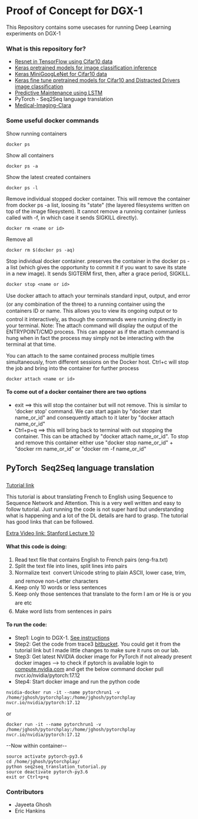 # Proof of Concept for DGX-1 #

This Repository contains some usecases for running Deep Learning experiments on DGX-1
### What is this repository for? ###

* [Resnet in TensorFlow using Cifar10 data](https://bitbucket.org/Trace3/poc_dgx-1/src/master/resnet-in-tensorflow/)
* [Keras pretrained models for image classification inference](https://bitbucket.org/Trace3/poc_dgx-1/src/master/keras-imageclass-inference/)
* [Keras MiniGoogLeNet for Cifar10 data](https://bitbucket.org/Trace3/poc_dgx-1/src/master/keras-minigooglenet-cifar10/)
* [Keras fine tune pretrained models for Cifar10 and Distracted Drivers image classification](https://bitbucket.org/Trace3/poc_dgx-1/src/master/keras-finetune-cifar10-distracteddriver/)
* [Predictive Maintenance using LSTM](https://bitbucket.org/Trace3/poc_dgx-1/src/master/Predictive-Maintenance-using-LSTM/)
* PyTorch - Seq2Seq language translation
* [Medical-Imaging-Clara](https://bitbucket.org/Trace3/poc_dgx-1/src/master/Medical-Imaging-Clara/)


### Some useful docker commands ###
Show running containers
```
docker ps 
```
Show all containers
```
docker ps -a
```
Show the latest created containers
```
docker ps -l
```
Remove individual stopped docker container. This will remove the container from docker ps -a list, loosing its "state" (the layered filesystems written on top of the image filesystem). It cannot remove a running container (unless called with -f, in which case it sends SIGKILL directly).
```
docker rm <name or id>
```
Remove all
```
docker rm $(docker ps -aq)
```
Stop individual docker container. preserves the container in the docker ps -a list (which gives the opportunity to commit it if you want to save its state in a new image).
It sends SIGTERM first, then, after a grace period, SIGKILL.
```
docker stop <name or id>
```
Use docker attach to attach your terminals standard input, output, and error (or any combination of the three) to a running container using the containers ID or name. This allows you to view its ongoing output or to control it interactively, as though the commands were running directly in your terminal.
Note: The attach command will display the output of the ENTRYPOINT/CMD process. This can appear as if the attach command is hung when in fact the process may simply not be interacting with the terminal at that time.

You can attach to the same contained process multiple times simultaneously, from different sessions on the Docker host.
Ctrl+c will stop the job and bring into the container for further process
```
docker attach <name or id>
```
#### To come out of a docker container there are two options ####
* exit ==> this will stop the container but will not remove. This is similar to 'docker stop' command. We can start again by "docker start name_or_id" and consequently attach to it later by "docker attach name_or_id" 
* Ctrl+p+q ==> this will bring back to terminal with out stopping the container. This can be attached by "docker attach name_or_id".  To stop and remove this container either use "docker stop name_or_id" + "docker rm name_or_id" or "docker rm -f name_or_id"


## PyTorch  Seq2Seq language translation ##
[Tutorial link](http://pytorch.org/tutorials/intermediate/seq2seq_translation_tutorial.html)

This tutorial is about translating French to English using Sequence to Sequence Network and Attention. This is a very well written and easy to follow tutorial. Just running the code is not super hard but understanding what is happening and a lot of the DL details are hard to grasp. The tutorial has good links that can be followed. 

[Extra Video link: Stanford Lecture 10](https://www.youtube.com/watch?v=IxQtK2SjWWM) 

#### What this code is doing: ####
1.	Read text file that contains English to French pairs (eng-fra.txt)
2.	Split the text file into lines, split lines into pairs
3.	Normalize text  convert Unicode string to plain ASCII, lower case, trim, and remove non-Letter characters
4.	Keep only 10 words or less sentences
5.	Keep only those sentences that translate to the form I am or He is or you are etc
6.	Make word lists from sentences in pairs

#### To run the code: ####
* Step1: Login to DGX-1. [See instructions](https://bitbucket.org/Trace3/t3-di-docs/wiki/people/setup/LabSetup.md) 
* Step2: Get the code from trace3 [bitbucket](https://bitbucket.org/Trace3/poc_dgx-1/src). You could get it from the tutorial link but I made little changes to make sure it runs on our lab. 
* Step3: Get latest NVIDIA docker image for PyTorch if not already present
docker images --> to check if pytorch is available 
login to [compute.nvidia.com](https://compute.nvidia.com/login) and get the below command
docker pull nvcr.io/nvidia/pytorch:17.12
* Step4: Start docker image and run the python code
```
nvidia-docker run -it --name pytorchrun1 -v /home/jghosh/pytorchplay:/home/jghosh/pytorchplay nvcr.io/nvidia/pytorch:17.12
```
or 
```
docker run -it --name pytorchrun1 -v /home/jghosh/pytorchplay:/home/jghosh/pytorchplay nvcr.io/nvidia/pytorch:17.12
```
--Now within container--
```
source activate pytorch-py3.6
cd /home/jghosh/pytorchplay/
python seq2seq_translation_tutorial.py
source deactivate pytorch-py3.6
exit or Ctrl+p+q
```

### Contributors ###
* Jayeeta Ghosh
* Eric Hankins
